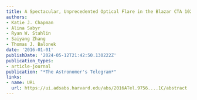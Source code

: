 ```yaml
---
title: A Spectacular, Unprecedented Optical Flare in the Blazar CTA 102
authors:
- Katie J. Chapman
- Alina Sabyr
- Ryan W. Stahlin
- Saiyang Zhang
- Thomas J. Balonek
date: '2016-01-01'
publishDate: '2024-05-12T21:42:50.130222Z'
publication_types:
- article-journal
publication: "*The Astronomer's Telegram*"
links:
- name: URL
  url: https://ui.adsabs.harvard.edu/abs/2016ATel.9756....1C/abstract
---
```

